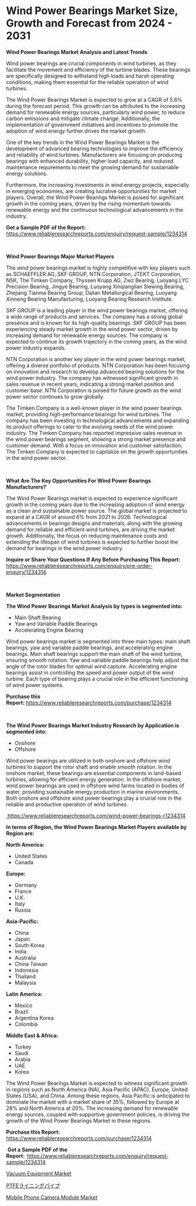 <p><h1>Wind Power Bearings Market Size, Growth and Forecast from 2024 - 2031</h1></p><p><strong>Wind Power Bearings Market Analysis and Latest Trends</strong></p>
<p><p>Wind power bearings are crucial components in wind turbines, as they facilitate the movement and efficiency of the turbine blades. These bearings are specifically designed to withstand high loads and harsh operating conditions, making them essential for the reliable operation of wind turbines.</p><p>The Wind Power Bearings Market is expected to grow at a CAGR of 5.6% during the forecast period. This growth can be attributed to the increasing demand for renewable energy sources, particularly wind power, to reduce carbon emissions and mitigate climate change. Additionally, the implementation of government initiatives and incentives to promote the adoption of wind energy further drives the market growth.</p><p>One of the key trends in the Wind Power Bearings Market is the development of advanced bearing technologies to improve the efficiency and reliability of wind turbines. Manufacturers are focusing on producing bearings with enhanced durability, higher load capacity, and reduced maintenance requirements to meet the growing demand for sustainable energy solutions.</p><p>Furthermore, the increasing investments in wind energy projects, especially in emerging economies, are creating lucrative opportunities for market players. Overall, the Wind Power Bearings Market is poised for significant growth in the coming years, driven by the rising momentum towards renewable energy and the continuous technological advancements in the industry.</p></p>
<p><strong>Get a Sample PDF of the Report:&nbsp;</strong> <a href="https://www.reliableresearchreports.com/enquiry/request-sample/1234314">https://www.reliableresearchreports.com/enquiry/request-sample/1234314</a></p>
<p>&nbsp;</p>
<p><strong>Wind Power Bearings Major Market Players</strong></p>
<p><p>The wind power bearings market is highly competitive with key players such as SCHAEFFLER AG, SKF GROUP, NTN Corporation, JTEKT Corporation, NSK, The Timken Company, Thyssen Krupp AG, Zwz Bearing, Luoyang LYC Precision Bearing, Jingye Bearing, Luoyang Xinqianglian Slewing Bearing, Zhejiang Tianma Bearing Group, Dalian Metallurgical Bearing, Luoyang Xinneng Bearing Manufacturing, Luoyang Bearing Research Institute.</p><p>SKF GROUP is a leading player in the wind power bearings market, offering a wide range of products and services. The company has a strong global presence and is known for its high-quality bearings. SKF GROUP has been experiencing steady market growth in the wind power sector, driven by increasing demand for renewable energy sources. The company is expected to continue its growth trajectory in the coming years, as the wind power industry expands.</p><p>NTN Corporation is another key player in the wind power bearings market, offering a diverse portfolio of products. NTN Corporation has been focusing on innovation and research to develop advanced bearing solutions for the wind power industry. The company has witnessed significant growth in sales revenue in recent years, indicating a strong market position and customer base. NTN Corporation is poised for future growth as the wind power sector continues to grow globally.</p><p>The Timken Company is a well-known player in the wind power bearings market, providing high-performance bearings for wind turbines. The company has been investing in technological advancements and expanding its product offerings to cater to the evolving needs of the wind power industry. The Timken Company has reported impressive sales revenue in the wind power bearings segment, showing a strong market presence and customer demand. With a focus on innovation and customer satisfaction, The Timken Company is expected to capitalize on the growth opportunities in the wind power sector.</p></p>
<p>&nbsp;</p>
<p><strong>What Are The Key Opportunities For Wind Power Bearings Manufacturers?</strong></p>
<p><p>The Wind Power Bearings market is expected to experience significant growth in the coming years due to the increasing adoption of wind energy as a clean and sustainable power source. The global market is projected to expand at a CAGR of around 6% from 2021 to 2026. Technological advancements in bearings designs and materials, along with the growing demand for reliable and efficient wind turbines, are driving the market growth. Additionally, the focus on reducing maintenance costs and extending the lifespan of wind turbines is expected to further boost the demand for bearings in the wind power industry.</p></p>
<p><strong>Inquire or Share Your Questions If Any Before Purchasing This Report:</strong> <a href="https://www.reliableresearchreports.com/enquiry/pre-order-enquiry/1234314">https://www.reliableresearchreports.com/enquiry/pre-order-enquiry/1234314</a></p>
<p>&nbsp;</p>
<p><strong>Market Segmentation</strong></p>
<p><strong>The Wind Power Bearings Market Analysis by types is segmented into:</strong></p>
<p><ul><li>Main Shaft Bearing</li><li>Yaw and Variable Paddle Bearings</li><li>Accelerating Engine Bearing</li></ul></p>
<p><p>Wind power bearings market is segmented into three main types: main shaft bearings, yaw and variable paddle bearings, and accelerating engine bearings. Main shaft bearings support the main shaft of the wind turbine, ensuring smooth rotation. Yaw and variable paddle bearings help adjust the angle of the rotor blades for optimal wind capture. Accelerating engine bearings assist in controlling the speed and power output of the wind turbine. Each type of bearing plays a crucial role in the efficient functioning of wind power systems.</p></p>
<p><strong>Purchase this Report:&nbsp;</strong><a href="https://www.reliableresearchreports.com/purchase/1234314">https://www.reliableresearchreports.com/purchase/1234314</a></p>
<p>&nbsp;</p>
<p><strong>The Wind Power Bearings Market Industry Research by Application is segmented into:</strong></p>
<p><ul><li>Onshore</li><li>Offshore</li></ul></p>
<p><p>Wind power bearings are utilized in both onshore and offshore wind turbines to support the rotor shaft and enable smooth rotation. In the onshore market, these bearings are essential components in land-based turbines, allowing for efficient energy generation. In the offshore market, wind power bearings are used in offshore wind farms located in bodies of water, providing sustainable energy production in marine environments. Both onshore and offshore wind power bearings play a crucial role in the reliable and productive operation of wind turbines.</p></p>
<p><a href="https://www.reliableresearchreports.com/wind-power-bearings-r1234314">&nbsp;https://www.reliableresearchreports.com/wind-power-bearings-r1234314</a></p>
<p><strong>In terms of Region, the Wind Power Bearings Market Players available by Region are:</strong></p>
<p>
    <p> <strong> North America: </strong>
        <ul>
            <li>United States</li>
            <li>Canada</li>
        </ul>
        </p> 
    <p> <strong> Europe: </strong>
        <ul>
            <li>Germany</li>
            <li>France</li>
            <li>U.K.</li>
            <li>Italy</li>
            <li>Russia</li>
        </ul>
        </p> 
    <p> <strong> Asia-Pacific: </strong>
        <ul>
            <li>China</li>
            <li>Japan</li>
            <li>South Korea</li>
            <li>India</li>
            <li>Australia</li>
            <li>China Taiwan</li>
            <li>Indonesia</li>
            <li>Thailand</li>
            <li>Malaysia</li>
        </ul>
        </p> 
    <p> <strong> Latin America: </strong>
        <ul>
            <li>Mexico</li>
            <li>Brazil</li>
            <li>Argentina Korea</li>
            <li>Colombia</li>
        </ul>
        </p> 
    <p> <strong> Middle East & Africa: </strong>
        <ul>
            <li>Turkey</li>
            <li>Saudi</li>
            <li>Arabia</li>
            <li>UAE</li>
            <li>Korea</li>
        </ul>
    </p>
    </p>
<p><p>The Wind Power Bearings Market is expected to witness significant growth in regions such as North America (NA), Asia Pacific (APAC), Europe, United States (USA), and China. Among these regions, Asia Pacific is anticipated to dominate the market with a market share of 35%, followed by Europe at 28% and North America at 20%. The increasing demand for renewable energy sources, coupled with supportive government policies, is driving the growth of the Wind Power Bearings Market in these regions.</p></p>
<p><strong>Purchase this Report: </strong><a href="https://www.reliableresearchreports.com/purchase/1234314">https://www.reliableresearchreports.com/purchase/1234314</a></p>
<p>&nbsp;<strong>Get a Sample PDF of the Report:&nbsp;&nbsp;</strong><a href="https://www.reliableresearchreports.com/enquiry/request-sample/1234314">https://www.reliableresearchreports.com/enquiry/request-sample/1234314</a></p>
<p><strong></strong></p>
<p><p><a href="https://github.com/rakibtthstu9900/Market-Research-Report-List-1/blob/main/vacuum-equipment-market.md">Vacuum Equipment Market</a></p><p><a href="https://github.com/DanykaKilback/Market-Research-Report-List-1/blob/main/7501498149326.md">PTFEライニングパイプ</a></p><p><a href="https://github.com/ernidarwin455/Market-Research-Report-List-1/blob/main/mobile-phone-camera-module-market.md">Mobile Phone Camera Module Market</a></p></p>